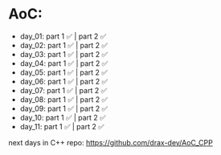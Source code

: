 # AoC:
- day_01:     part 1 :white_check_mark:     | part 2 :white_check_mark:
- day_02:     part 1 :white_check_mark:     | part 2 :white_check_mark:
- day_03:     part 1 :white_check_mark:     | part 2 :white_check_mark:
- day_04:     part 1 :white_check_mark:     | part 2 :white_check_mark:
- day_05:     part 1 :white_check_mark:     | part 2 :white_check_mark:
- day_06:     part 1 :white_check_mark:     | part 2 :white_check_mark:
- day_07:     part 1 :white_check_mark:     | part 2 :white_check_mark:
- day_08:     part 1 :white_check_mark:     | part 2 :white_check_mark:
- day_09:     part 1 :white_check_mark:     | part 2 :white_check_mark:
- day_10:     part 1 :white_check_mark:     | part 2 :white_check_mark:
- day_11:     part 1 :white_check_mark:     | part 2 :white_check_mark:

next days in C++ repo: https://github.com/drax-dev/AoC_CPP
